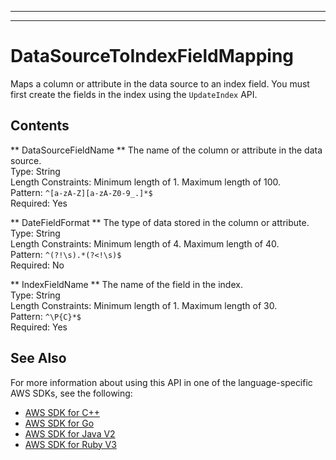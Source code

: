 --------

--------

# DataSourceToIndexFieldMapping<a name="API_DataSourceToIndexFieldMapping"></a>

Maps a column or attribute in the data source to an index field\. You must first create the fields in the index using the `UpdateIndex` API\.

## Contents<a name="API_DataSourceToIndexFieldMapping_Contents"></a>

 ** DataSourceFieldName **   <a name="Kendra-Type-DataSourceToIndexFieldMapping-DataSourceFieldName"></a>
The name of the column or attribute in the data source\.  
Type: String  
Length Constraints: Minimum length of 1\. Maximum length of 100\.  
Pattern: `^[a-zA-Z][a-zA-Z0-9_.]*$`   
Required: Yes

 ** DateFieldFormat **   <a name="Kendra-Type-DataSourceToIndexFieldMapping-DateFieldFormat"></a>
The type of data stored in the column or attribute\.  
Type: String  
Length Constraints: Minimum length of 4\. Maximum length of 40\.  
Pattern: `^(?!\s).*(?<!\s)$`   
Required: No

 ** IndexFieldName **   <a name="Kendra-Type-DataSourceToIndexFieldMapping-IndexFieldName"></a>
The name of the field in the index\.  
Type: String  
Length Constraints: Minimum length of 1\. Maximum length of 30\.  
Pattern: `^\P{C}*$`   
Required: Yes

## See Also<a name="API_DataSourceToIndexFieldMapping_SeeAlso"></a>

For more information about using this API in one of the language\-specific AWS SDKs, see the following:
+  [AWS SDK for C\+\+](https://docs.aws.amazon.com/goto/SdkForCpp/kendra-2019-02-03/DataSourceToIndexFieldMapping) 
+  [AWS SDK for Go](https://docs.aws.amazon.com/goto/SdkForGoV1/kendra-2019-02-03/DataSourceToIndexFieldMapping) 
+  [AWS SDK for Java V2](https://docs.aws.amazon.com/goto/SdkForJavaV2/kendra-2019-02-03/DataSourceToIndexFieldMapping) 
+  [AWS SDK for Ruby V3](https://docs.aws.amazon.com/goto/SdkForRubyV3/kendra-2019-02-03/DataSourceToIndexFieldMapping) 